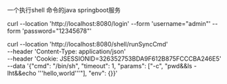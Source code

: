 一个执行shell 命令的java springboot服务

curl --location 'http://localhost:8080/login' --form 'username="admin"' --form 'password="12345678"'

curl --location 'http://localhost:8080/shell/runSyncCmd' \
--header 'Content-Type: application/json' \
--header 'Cookie: JSESSIONID=326352753BDA9F612B875FCCCBA246E5' \
--data '{"cmd": "/bin/sh", "timeout": 1, "params": ["-c", "pwd&&ls -lht&&echo '\''hello,world'\''"], "env": {}}'
